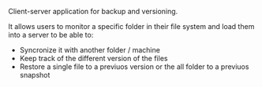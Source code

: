 Client-server application for backup and versioning.

It allows users to monitor a specific folder in their file system and load them into a server to be able to:

- Syncronize it with another folder / machine
- Keep track of the different version of the files
- Restore a single file to a previuos version or the all folder to a previuos snapshot
